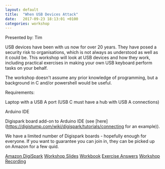 ```yaml
---
layout: default
title:  "When USB Devices Attack"
date:   2017-09-23 18:13:01 +0100
categories: workshop
---
```


Presented by: Tim

USB devices have been with us now for over 20 years. They have posed a security risk to organisations, which is not always as understood as well as it could be. This workshop will look at USB devices and how they work, including practical exercises in making your own USB keyboard perform tasks on your behalf.

The workshop doesn't assume any prior knowledge of programming, but a background in C and/or powershell would be useful.

Requirements:

Laptop with a USB A port (USB C must have a hub with USB A connections)

Arduino IDE

Digispark board add-on to Arduino IDE (see [here](https://digistump.com/wiki/digispark/tutorials/connecting for an example)).

We have a limited number of Digispark boards - hopefully enough for everyone. If you want to guarantee you can join in, they can be picked up on Amazon for a few quid.

[Amazon DigiSpark](https://www.amazon.co.uk/Digispark-Kickstarter-ATTINY85-Development-Arduino/dp/B01FRZVWYA/ref=sr_1_1?ie=UTF8&qid=1504185874&sr=8-1&keywords=digispark)
[Workshop Slides](/files/when_usb_devices_attack/whenUSBDevicesAttack-Slides-MGH.pdf)
[Workbook](/files/when_usb_devices_attack/whenUSBDevicesAttack-Workbook-MGH.pdf)
[Exercise Answers](https://github.com/DigitalInterruption/ManchesterGreyHats/tree/master/files/when_usb_devices_attack/USB-examples)
[Workshop Recording](https://www.youtube.com/watch?v=URYq8DHUw2A&t=1s)

